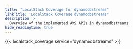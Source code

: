 ```yaml
---
title: "LocalStack Coverage for dynamodbstreams"
linkTitle: "LocalStack Coverage dynamodbstreams"
description: >
  Overview of the implemented AWS APIs in dynamodbstreams
hide_readingtime: true
---
```


{{< localstack_coverage service="dynamodbstreams" >}}

